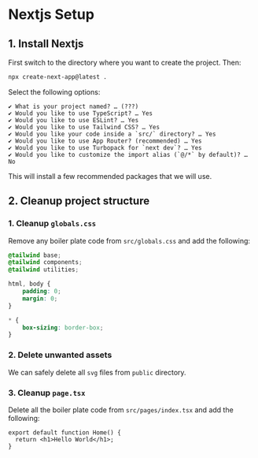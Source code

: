 # Nextjs Setup

## 1. Install Nextjs
First switch to the directory where you want to create the project. Then:

```bash
npx create-next-app@latest .
```

Select the following options:

```
✔ What is your project named? … (???)
✔ Would you like to use TypeScript? … Yes
✔ Would you like to use ESLint? … Yes
✔ Would you like to use Tailwind CSS? … Yes
✔ Would you like your code inside a `src/` directory? … Yes
✔ Would you like to use App Router? (recommended) … Yes
✔ Would you like to use Turbopack for `next dev`? … Yes
✔ Would you like to customize the import alias (`@/*` by default)? … No
```

This will install a few recommended packages that we will use.

## 2. Cleanup project structure

### 1. Cleanup `globals.css`

Remove any boiler plate code from `src/globals.css` and add the following:

```css
@tailwind base;
@tailwind components;
@tailwind utilities;

html, body {
    padding: 0;
    margin: 0;
}

* {
    box-sizing: border-box;
}
```

### 2. Delete unwanted assets

We can safely delete all `svg` files from `public` directory.

### 3. Cleanup `page.tsx`

Delete all the boiler plate code from `src/pages/index.tsx` and add the following:

```tsx
export default function Home() {
  return <h1>Hello World</h1>;
}
```

